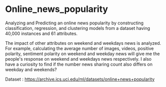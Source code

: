 

# Online_news_popularity


Analyzing and Predicting an online news popularity by constructing classification, regression, and clustering models from a dataset having 40,000 instances and 61 attributes.

The impact of other attributes on weekend and weekdays news is analyzed. For example, calculating the average number of images, videos, positive polarity, sentiment polarity on weekend and weekday news will give me the people's response on weekend and weekdays news respectively. I also have a curiosity to find if the number news sharing count also differs on weekday and weekends? 


Dataset : https://archive.ics.uci.edu/ml/datasets/online+news+popularity

